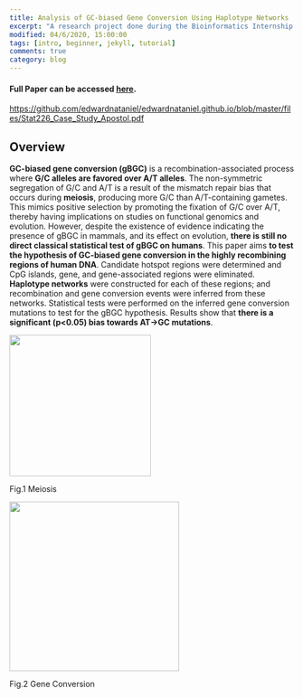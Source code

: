 ```yaml
---
title: Analysis of GC-biased Gene Conversion Using Haplotype Networks
excerpt: "A research project done during the Bioinformatics Internship and Training Program of the Philippine Genome Center (PGC)."
modified: 04/6/2020, 15:00:00
tags: [intro, beginner, jekyll, tutorial]
comments: true
category: blog
---
```

#### Full Paper can be accessed <u>[here](https://github.com/edwardnataniel/edwardnataniel.github.io/blob/master/files/Stat226_Case_Study_Apostol.pdf)</u>.
<a href="https://github.com/edwardnataniel/edwardnataniel.github.io/blob/master/files/Stat226_Case_Study_Apostol.pdf"> https://github.com/edwardnataniel/edwardnataniel.github.io/blob/master/files/Stat226_Case_Study_Apostol.pdf </a>

## Overview

**GC-biased gene conversion (gBGC)** is a recombination-associated process where **G/C alleles are favored over A/T alleles**. The non-symmetric segregation of G/C and A/T is a result of the mismatch repair bias that occurs during **meiosis**, producing more G/C than A/T-containing gametes. This mimics positive selection by promoting the fixation of G/C over A/T, thereby having implications on studies on functional genomics and evolution. However, despite the existence of evidence indicating the presence of gBGC in mammals, and its effect on evolution, **there is still no direct classical statistical test of gBGC on humans**. This paper aims **to test the hypothesis of GC-biased gene conversion in the highly recombining regions of human DNA**. Candidate hotspot regions were determined and CpG islands, gene, and gene-associated regions were eliminated. **Haplotype networks** were constructed for each of these regions; and recombination and gene conversion events were inferred from these networks. Statistical tests were performed on the inferred gene conversion mutations to test for the gBGC hypothesis. Results show that **there is a significant (p<0.05)  bias towards AT->GC mutations**.

<img src="https://edwardnataniel.github.io/images/projects/5/meiosis.PNG" width="250" />
  
Fig.1 Meiosis

<img src="https://edwardnataniel.github.io/images/projects/5/geneconversion.PNG" width="300"/>

Fig.2 Gene Conversion

